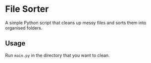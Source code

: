 # File Sorter
A simple Python script that cleans up messy files and sorts them into organised folders.

## Usage
Run `main.py` in the directory that you want to clean.
